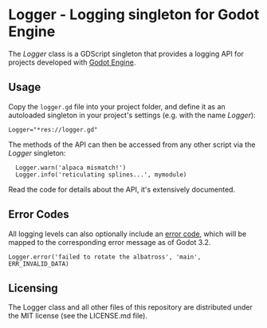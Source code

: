 Logger - Logging singleton for Godot Engine
===========================================

The *Logger* class is a GDScript singleton that provides a logging API for
projects developed with [Godot Engine](https://godotengine.org).

Usage
-----

Copy the `logger.gd` file into your project folder, and define it as an autoloaded
singleton in your project's settings (e.g. with the name *Logger*):
```
Logger="*res://logger.gd"
```

The methods of the API can then be accessed from any other script via the *Logger*
singleton:
```
  Logger.warn('alpaca mismatch!')
  Logger.info('reticulating splines...', mymodule)
```

Read the code for details about the API, it's extensively documented.


Error Codes
-----------

All logging levels can also optionally include an [error code](https://docs.godotengine.org/en/stable/classes/class_@globalscope.html?#enum-globalscope-error), which will be mapped to the corresponding error message as of Godot 3.2.
```
Logger.error('failed to rotate the albatross', 'main', ERR_INVALID_DATA)
```

Licensing
---------

The Logger class and all other files of this repository are distributed under the
MIT license (see the LICENSE.md file).
